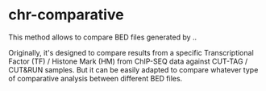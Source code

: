 # chr-comparative

This method allows to compare BED files generated by ..

Originally, it's designed to compare results from a specific Transcriptional Factor (TF) / Histone Mark (HM) from ChIP-SEQ data against CUT-TAG / CUT&RUN samples. But it can be easily adapted to compare whatever type of comparative analysis between different BED files. 
